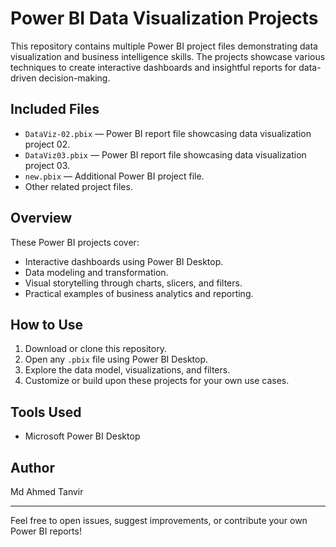 # Power BI Data Visualization Projects

This repository contains multiple Power BI project files demonstrating data visualization and business intelligence skills. The projects showcase various techniques to create interactive dashboards and insightful reports for data-driven decision-making.

## Included Files
- `DataViz-02.pbix` — Power BI report file showcasing data visualization project 02.
- `DataViz03.pbix` — Power BI report file showcasing data visualization project 03.
- `new.pbix` — Additional Power BI project file.
- Other related project files.

## Overview
These Power BI projects cover:
- Interactive dashboards using Power BI Desktop.
- Data modeling and transformation.
- Visual storytelling through charts, slicers, and filters.
- Practical examples of business analytics and reporting.

## How to Use
1. Download or clone this repository.
2. Open any `.pbix` file using Power BI Desktop.
3. Explore the data model, visualizations, and filters.
4. Customize or build upon these projects for your own use cases.

## Tools Used
- Microsoft Power BI Desktop

## Author
Md Ahmed Tanvir

---

Feel free to open issues, suggest improvements, or contribute your own Power BI reports!

